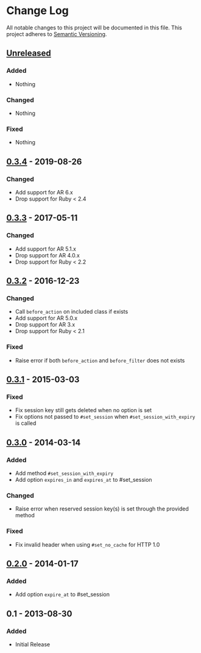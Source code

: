 # Change Log
All notable changes to this project will be documented in this file.
This project adheres to [Semantic Versioning](http://semver.org/).


## [Unreleased]

### Added

- Nothing

### Changed

- Nothing

### Fixed

- Nothing


## [0.3.4] - 2019-08-26

### Changed

- Add support for AR 6.x
- Drop support for Ruby < 2.4


## [0.3.3] - 2017-05-11

### Changed

- Add support for AR 5.1.x
- Drop support for AR 4.0.x
- Drop support for Ruby < 2.2


## [0.3.2] - 2016-12-23

### Changed

- Call `before_action` on included class if exists
- Add support for AR 5.0.x
- Drop support for AR 3.x
- Drop support for Ruby < 2.1

### Fixed

- Raise error if both `before_action` and `before_filter` does not exists


## [0.3.1] - 2015-03-03

### Fixed

- Fix session key still gets deleted when no option is set
- Fix options not passed to `#set_session` when `#set_session_with_expiry` is called


## [0.3.0] - 2014-03-14

### Added

- Add method `#set_session_with_expiry`
- Add option `expires_in` and `expires_at` to #set_session

### Changed

- Raise error when reserved session key(s) is set through the provided method

### Fixed

- Fix invalid header when using `#set_no_cache` for HTTP 1.0


## [0.2.0] - 2014-01-17

### Added

- Add option `expire_at` to #set_session


## 0.1 - 2013-08-30

### Added

- Initial Release


[Unreleased]: https://github.com/PikachuEXE/action_controller_tweaks/compare/v0.3.4...HEAD
[0.3.4]: https://github.com/PikachuEXE/action_controller_tweaks/compare/v0.3.3...v0.3.4
[0.3.3]: https://github.com/PikachuEXE/action_controller_tweaks/compare/v0.3.2...v0.3.3
[0.3.2]: https://github.com/PikachuEXE/action_controller_tweaks/compare/v0.3.1...v0.3.2
[0.3.1]: https://github.com/PikachuEXE/action_controller_tweaks/compare/v0.3.0...v0.3.1
[0.3.0]: https://github.com/PikachuEXE/action_controller_tweaks/compare/v0.2.0...v0.3.0
[0.2.0]: https://github.com/PikachuEXE/action_controller_tweaks/compare/v0.1...v0.2.0

